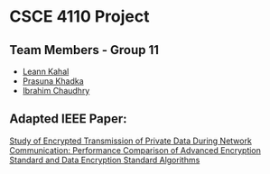 # CSCE 4110 Project

## Team Members - Group 11
* [Leann Kahal](https://github.com/lnkl26)
* [Prasuna Khadka]()
* [Ibrahim Chaudhry](https://github.com/IChaudhry892)

## Adapted IEEE Paper:
[Study of Encrypted Transmission of Private Data During Network Communication: Performance Comparison of Advanced Encryption Standard and Data Encryption Standard Algorithms](https://ieeexplore.ieee.org/document/10958823)